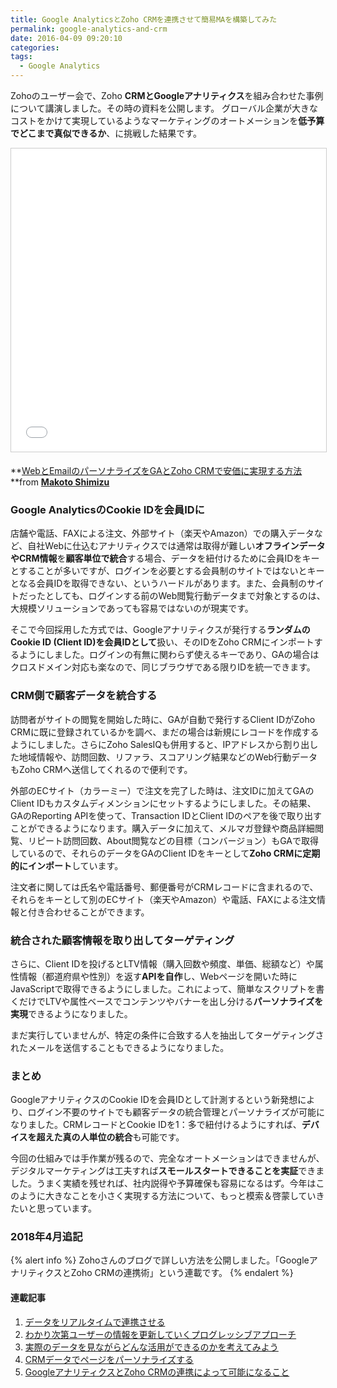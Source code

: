 ```yaml
---
title: Google AnalyticsとZoho CRMを連携させて簡易MAを構築してみた
permalink: google-analytics-and-crm
date: 2016-04-09 09:20:10
categories: 
tags:
  - Google Analytics
---
```

Zohoのユーザー会で、Zoho **CRMとGoogleアナリティクス**を組み合わせた事例について講演しました。その時の資料を公開します。
グローバル企業が大きなコストをかけて実現しているようなマーケティングのオートメーションを**低予算でどこまで真似できるか**、に挑戦した結果です。

<!-- more -->

<iframe src="//www.slideshare.net/slideshow/embed_code/key/sCocYt6aihpEoq" width="595" height="485" frameborder="0" marginwidth="0" marginheight="0" scrolling="no" style="border:1px solid #CCC; border-width:1px; margin-bottom:5px; max-width: 100%;" allowfullscreen> </iframe>

**[WebとEmailのパーソナライズをGAとZoho CRMで安価に実現する方法](https://www.slideshare.net/mak00s/webemailzoho-crmsalesiq) **from **[Makoto Shimizu](https://www.slideshare.net/mak00s)**

### Google AnalyticsのCookie IDを会員IDに
店舗や電話、FAXによる注文、外部サイト（楽天やAmazon）での購入データなど、自社Webに仕込むアナリティクスでは通常は取得が難しい**オフラインデータやCRM情報**を**顧客単位で統合**する場合、データを紐付けるために会員IDをキーとすることが多いですが、ログインを必要とする会員制のサイトではないとキーとなる会員IDを取得できない、というハードルがあります。また、会員制のサイトだったとしても、ログインする前のWeb閲覧行動データまで対象とするのは、大規模ソリューションであっても容易ではないのが現実です。

そこで今回採用した方式では、Googleアナリティクスが発行する**ランダムのCookie ID (Client ID)を会員IDとして**扱い、そのIDをZoho CRMにインポートするようにしました。ログインの有無に関わらず使えるキーであり、GAの場合はクロスドメイン対応も楽なので、同じブラウザである限りIDを統一できます。

### CRM側で顧客データを統合する
訪問者がサイトの閲覧を開始した時に、GAが自動で発行するClient IDがZoho CRMに既に登録されているかを調べ、まだの場合は新規にレコードを作成するようにしました。さらにZoho SalesIQも併用すると、IPアドレスから割り出した地域情報や、訪問回数、リファラ、スコアリング結果などのWeb行動データもZoho CRMへ送信してくれるので便利です。

外部のECサイト（カラーミー）で注文を完了した時は、注文IDに加えてGAのClient IDもカスタムディメンションにセットするようにしました。その結果、GAのReporting APIを使って、Transaction IDとClient IDのペアを後で取り出すことができるようになります。購入データに加えて、メルマガ登録や商品詳細閲覧、リピート訪問回数、About閲覧などの目標（コンバージョン）もGAで取得しているので、それらのデータをGAのClient IDをキーとして**Zoho CRMに定期的にインポート**しています。

注文者に関しては氏名や電話番号、郵便番号がCRMレコードに含まれるので、それらをキーとして別のECサイト（楽天やAmazon）や電話、FAXによる注文情報と付き合わせることができます。

### 統合された顧客情報を取り出してターゲティング
さらに、Client IDを投げるとLTV情報（購入回数や頻度、単価、総額など）や属性情報（都道府県や性別）を返す**APIを自作**し、Webページを開いた時にJavaScriptで取得できるようにしました。これによって、簡単なスクリプトを書くだけでLTVや属性ベースでコンテンツやバナーを出し分ける**パーソナライズを実現**できるようになりました。

まだ実行していませんが、特定の条件に合致する人を抽出してターゲティングされたメールを送信することもできるようになりました。

### まとめ
GoogleアナリティクスのCookie IDを会員IDとして計測するという新発想により、ログイン不要のサイトでも顧客データの統合管理とパーソナライズが可能になりました。CRMレコードとCookie IDを1：多で紐付けるようにすれば、**デバイスを超えた真の人単位の統合**も可能です。

今回の仕組みでは手作業が残るので、完全なオートメーションはできませんが、デジタルマーケティングは工夫すれば**スモールスタートできることを実証**できました。うまく実績を残せれば、社内説得や予算確保も容易になるはず。今年はこのように大きなことを小さく実現する方法について、もっと模索＆啓蒙していきたいと思っています。

### 2018年4月追記

{% alert info %}
Zohoさんのブログで詳しい方法を公開しました。「GoogleアナリティクスとZoho CRMの連携術」という連載です。
{% endalert %}

#### 連載記事
1. [データをリアルタイムで連携させる](https://blogs.zoho.jp/link/integrate-crm-salesiq-analytics/)
2. [わかり次第ユーザーの情報を更新していくプログレッシブアプローチ](https://blogs.zoho.jp/link/integrate-crm-salesiq-analytics_vol2/)
3. [実際のデータを見ながらどんな活用ができるのかを考えてみよう](https://blogs.zoho.jp/link/integrate-crm-salesiq-analytics_vol3/)
4. [CRMデータでページをパーソナライズする](https://blogs.zoho.jp/link/integrate-crm-salesiq-analytics_vol4/)
5. [GoogleアナリティクスとZoho CRMの連携によって可能になること](https://blogs.zoho.jp/link/gatozohocrm05/)